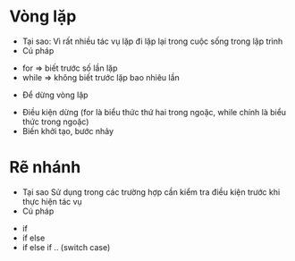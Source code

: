 # Vòng lặp
- Tại sao:
Vì rất nhiều tác vụ lặp đi lặp lại trong cuộc sống trong lập trình
- Cú pháp
+ for => biết trước số lần lặp
+ while => không biết trước lặp bao nhiêu lần

- Để dừng vòng lặp
+ Điều kiện dừng (for là biểu thức thứ hai trong ngoặc, while chính là biểu thức trong ngoặc)
+ Biến khởi tạo, bước nhảy

# Rẽ nhánh
- Tại sao
Sử dụng trong các trường hợp cần kiểm tra điều kiện trước khi thực hiện tác vụ
- Cú pháp
+ if
+ if else
+ if else if ..
(switch case)